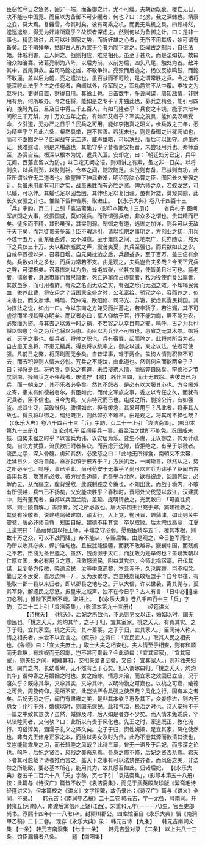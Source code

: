 <!-- { "loadSidebar": true } -->
臣窃惟今日之急务，固非一端，而备御之计，尤不可缓。夫胡运既衰，覆亡无日，决不能与中国竞。而臣以为备御不可少缓者，何也？曰：北虏，我之深雠也。靖康之变，莫大焉。复雠雪，今其时矣。彼有可乘之机，而我无乘机之具。四顾枵然，逡巡退缩，得无为奸雄所窥乎？故识者深虑之。然则何以为备御之计，曰：是非一事也。精思熟讲，凡可以壮国家之势，而折奸雄之心者，无所不用其极，始可谓有备矣。臣不暇殚举，姑即古人所为宜于今者为陛下言之。臣闻古之制兵，自伍法始。休戚利害，五人同之。战则相应，难易相死。虽至于甚众，而是法如初。故曰治众如治寡。诸葛亮制为八阵，以后为前，以前为后，四头八尾，触处为首。敌冲其中，首尾俱救。虽司马懿之雄，不敢争锋。亮殁而后追之，杨仪反旗鸣鼓，而懿不敢逼。盖以后为前，亮之遗法也，虽百战而不可败，是之谓常胜之兵。今之诸将能深晓此法乎？古之任将者，自阃以外，将军制之，军功爵赏不从中覆。李牧之为赵将也，吏得自置，财得自用。其飨士也，日击数牛，多设间谍，周知敌情，非财用有余，何所取办。今之任将，能如是之专乎？非独此也，募兵之精强，能引弓四钧，挽弩九石，旦及日中得三千五百人，有如马隆者乎？兵食之丰饶，能于六七年间积三千万斛，为十万众五年之食，有如邓艾者乎？军实之夙具，能如吴汉朝受命，夕引道，无办严之日乎？民兵之可用，能如李抱真之昭义，步兵教之三年，悉为精卒乎？凡此六条，粲然具举，岂不甚善。若犹未也，则是备御之计犹阙如也，而可不亟图之乎？臣闻战守无二道，威声雄略，可以决战，而后可以固守。虏虽内讧，我难遽动，则是未堪战也，其能守乎？昔者谢安相晋，未尝轻用兵也。秦师垂至，游赏自若。桓深以根本为忧，遣兵入卫。安却之，曰：「朝廷处分已定，兵甲无阙，西藩宜留以为防。」味已定无阙之语，则知讲之有素，备之非一日矣。以将则良，以兵则劲，以财则裕。仓卒之间，随取随足。未战则有备，已战则有功，此臣所谓战守无二道者也。欲望陛下神武奋发，明诏股肱心膂之臣，图回长久安强之计。兵虽未用而有可用之实，战虽未胜而有必胜之资。俾六师之众，若蛟龙然，可以蟠，可以伸。其蟠也足以固吾圉，其伸也足以复旧疆。虽有奸雄，莫窥其隙，此长久安强之计也。惟陛下留神省察。取进止。
 【《永乐大典》卷八千四百十三「兵」字韵，页二十上引「袁洁斋集」。(影印本第九十三册)】 
　　省兵札子
臣闻军旅国之大事，欲振国威，莫如强兵。而所谓强兵者，非众多之谓也，贵其精而已矣。徒多而不精，其形虽强，其实则弱。制御之有道，选练之加详，则兵可以无敌于天下矣，而岂徒贵夫多哉！臣不暇远引，请以祖宗之事明之。方创业之初，用兵不过十五万，而东征西讨，无不如意。至于雍熙之间，土地既广，兵亦随众，然天下之兵仅三十万。夫以祖宗威武之声，震詟夷夏，其兵至强也，而兵数如此之少。自咸平景德以来，召募日增。自元昊扰边之后，兵额益多，至于百万，盖三倍有余矣。兵数如此之多也，而兵力常若不支。由是观之，夫兵岂贵夫多哉？今天下冗兵之弊，可谓极矣。召募拣刺以为务，蜂屯蚁聚，坐耗衣廪，使皆勇且壮可也。癃老者，懦弱者，身居市廛而冒尺籍者，死亡逃窜而占虚额者，私为役使而食公廪者，其数虽多，而可用者鲜。有众之名而无众之实，有强之形而无强之效。不知竭民膏血，豢养此曹，将安用之？当国家全盛之时，公私富给。骄冗之卒，容而养之，似未害也。而文彦博、韩琦、范仲淹、欧阳修、司马光、苏辙，犹虑其蠹民耗国。其为拣汰之说，如出一口。今以东南之方兼受而并蓄之，若奉骄子，若注漏，其不可虚徐而坐视其弊亦明矣。而议者必曰：军人仰给于官，行不能为商，居不能为农，必聚而为盗。与其去之以激一时之祸，不若容之以幸目前之安。呜呼，古之为兵也将以御患；今之为兵也将以为患。而臣以为兵非不可省也，患省之无其术尔。御将者，天子之事也。御兵者，将帅之职也。兵有宿蠹，起而除之，此将帅所当为者。自古患无良将，不患无精兵。得良将以统率之，御之以道，束之以法，怯者可使强。凡前日之弊，将荡刷而无余矣。自昔举事，难于两全。盖徇人情则积弊不可去，而去积弊则人情未必悦。冗兵之不能汰，由此道也。然则何自而能两全乎？曰：择将是已。将苟贤，则处之有道，未尝撄拂人情，而宿弊自除矣。李德裕之节度剑南，择州兵之不任战者。废遣狞 【减】 耗什三四，而士无敢怨。夫彼既已为兵，而一朝废之，其不乐者必多矣。然其不怨者，是必有以大服其心也。方今阃外之寄，患未有如德裕者尔。有臣如此，而付之军旅之事，委之以专任之久，而犹有冗兵者，臣不信也。且今为兵，又非特冗而已也。屯戍之所，剽掠公行，有如强盗。虑其生变，莫敢谁何。骄横如此，猝有缓急，其果可用乎？凡此者，将非其人故也。得良将以御之，纲纪既正，则此弊亦不难革。由是观之，将其可不择也哉？
 【《永乐大典》卷八千四百十三「兵」字韵，页二十一上引「袁洁斋集」。(影印本第九十三册)】 
　　议论对札子
臣闻用兵一事，虽至治之世所不能免。况国威未振、国势未强之时乎？以言兵为讳，以安居为乐。变生不虞，无以御之，其为计疏矣。自北方扰攘，流民欲归附者甚众。而我虑开边隙，皆拒绝之，有至于杀戮者。流民之怨，深入骨髓。虏知其然，必激怒之曰：「此地无所得食，南朝又不汝容，迁延日久，必将自毙。盍亦就粮于彼界乎？」方民饥乏，一闻斯言，跃然从之，势之所必至也。呜呼，事已至此，尚可苟安于无事乎？尚可以言兵为讳乎？臣闻自古善用兵者，攻其所必救。彼方扰吾边疆，而吾举兵北向，欲捣彼虚，回顾其后，必解而去，从而蹑之，腹背受敌，此诚制胜之奇策也。不知出此，而战于境内，不敢有所侵越，兵气已不扬矣，又安能决胜乎？春秋时，晋阳处父伐楚以救江。汉建武中，贼有董宪者，自郯以兵围兰陵，盖延、庞萌请救之，光武敕曰：「可直往捣郯，则兰陵自解。」盖郯者，宪之所必救也。唐太宗围王世充于郑，窦建德救之，其徒有凌敬者，说建德鸣鼓建旗，踰太行，入上党，徇汾晋，趣蒲津，如此则关中震骇，唐必还师自救，郑围自解。建德不用其言，卒以取败。后太宗伐高丽，江夏王道宗曰：「高丽倾国以拒王师，平壤之守必弱。愿假臣精卒五千，覆其本根，则数十万之众，可以不战而降。」帝不能从，卒贻后悔。由是观之，今日整军而北，乃所以攻其必救，保护淮甸也。且彼犹能侵疆，而我不敢越界。巍巍中国，而残虏之不若，臣窃为圣世羞之。虽然，残虏濒于灭亡，而犹敢为是举何也？盖窥我朝以仁厚立国，未必有用兵之意。且激怒流民，附益其党尔。今师北指宿亳。已伐其谋，且复多方传檄，晓谕流民，汝等中原遗黎，本吾赤子，久沦腥膻，岂不相念。曩日之不汝受，直恐边隙一开，反为汝累尔。岂意残虏辄敢叛盟乎？自今以往，有能取一郡一县以来归者，即以郡县之地与之。开以大信，许以世袭，离其党与，孤其军势，解遗民之怨怒，振皇宋之威声，独不在今日乎？古人有言：「日中必，操刀必割。」惟陛下英断不疑。取进止。
 【《永乐大典》卷八千四百十三「兵」字韵，页二十二上引「袁洁斋集」。(影印本第九十三册)】 
　　经筵讲义 
　　　 【诗桃夭】 
《桃夭》，后妃之所致也，不忌则男女以正，婚姻以时，国无瘝民也。「桃之夭夭，灼灼其华。之子于归，宜其室家。桃之夭夭，有蕡其实。之子于归，宜其家室。桃之夭夭，其叶蓁蓁。之子于归，宜其家人。」臣闻诗人称人情之相安者，未尝不以宜言之。《假乐》之诗曰：「宜民宜人。」取其人民之相安也。《鲁颂》曰：「宜大夫庶士。」取士大夫之相安也。夫人情至于相安，则有和顺而无乖戾，有欢娱而无怨讟，岂不甚可贵哉？今此诗曰：「宜其室家」，「宜其家室」。则夫妇之间，雝雝其和，交相亲爱者至矣。又曰：「宜其家人。」则非独夫妇也，阖门之内，长幼尊卑，无不然有当于心矣。妇人谓嫁曰归。「桃之夭夭，灼灼其华」谓仲春之月婚姻之时也。女之始嫁，情意未洽，而宜家之效固已立应，况于寖久乎？既咏其华，又咏其实，又咏其叶，以明物物之可嘉也。以桃之可嘉，媲德之可贵，周旋俯仰，无所不宜，此岂法严令具强之使然哉？风化之行，固有本之者矣。后妃无忌之行，闺门有肃雍之美，是非其本欤？惠及其下，众妾序进，则内无怨女；化行于外，婚嫁以时，则国无瘝民。此和气溢，极治之时也。诗人安得不于一篇之中致其意欤？虽然，婚嫁及时，后人如是者亦不少矣。而人情未免乖戾，罕以辑睦闻者，又何欤？曰：此所以有贵于风化也。先王之时，家道既正，教化流行。习俗淳美，涵濡于礼义之泽久矣。之子于归，资性婉淑，足宜其家，风化使然也。非有先王修身正家之本，而独以男女及时为贵，此乃不澄其源而欲清其流也，又岂能销乖戾之习，而长辑睦之风哉？此诗三章，曾无一语及于后妃，而序深之论也。呜呼，后妃之贤否，风俗之美恶系焉。吾身之修不修，后妃之贤否系焉。君天下者其可忽哉？诗者推而言之，盖天下之事有可以法禁整齐者，而风俗之美，非法禁之所能致，要必基本所在，能用其力，故其感召如此。归诸后妃，
 【《永乐大典》卷五千二百六十八「夭」字韵，页七下引「袁洁斋集」。(影印本第五十八册)按：此篇与《诗汉广》篇皆不收于《袁洁斋集》，而见于武英殿聚珍版《絜斋毛诗经筵讲义》，但本篇校之《讲义》文字稍繁，故仍录出；《诗汉广》篇与《讲义》全同，不录。】 
　韩元吉：《南涧甲乙稿》二十二卷
韩元吉，字一尢咎，号南涧。开封雍丘(河南)人，南渡后寓信州上饶(江西)。宋重和元年(一一一八)生，官至吏部尚书。淳熙十四年(一一八七)卒。封颍川郡公。四库馆臣自《永乐大典》辑《南涧甲乙稿》二十二卷。
现存《永乐大典》录：
韩元吉诗 【九条】 　韩元吉南涧文集 【一条】 
韩元吉南涧集 【七十一条】 　韩元吉登对录 【二条】 
以上共八十三条，馆臣漏辑者八条。
　　题 【南阳集】 
